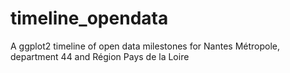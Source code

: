 # timeline_opendata
A ggplot2 timeline of open data milestones for Nantes Métropole, department 44 and Région Pays de la Loire 
